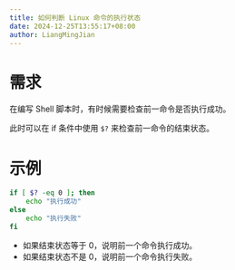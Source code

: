 ```yaml
---
title: 如何判断 Linux 命令的执行状态
date: 2024-12-25T13:55:17+08:00
author: LiangMingJian
---
```


# 需求

在编写 Shell 脚本时，有时候需要检查前一命令是否执行成功。

此时可以在 if 条件中使用 `$?` 来检查前一命令的结束状态。

# 示例

```bash
if [ $? -eq 0 ]; then  
    echo "执行成功"  
else  
    echo "执行失败"  
fi
```

- 如果结束状态等于 0，说明前一个命令执行成功。
- 如果结束状态不是 0，说明前一个命令执行失败。
